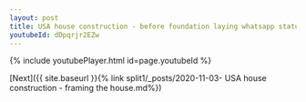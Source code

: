 ```yaml
---
layout: post
title: USA house construction - before foundation laying whatsapp status
youtubeId: dDpqrjr2EZw
---
```


{% include youtubePlayer.html id=page.youtubeId %}

[Next]({{ site.baseurl }}{% link split1/_posts/2020-11-03- USA house construction - framing the house.md%})
